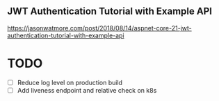 ## JWT Authentication Tutorial with Example API 

https://jasonwatmore.com/post/2018/08/14/aspnet-core-21-jwt-authentication-tutorial-with-example-api

# TODO

- [ ] Reduce log level on production build
- [ ] Add liveness endpoint and relative check on k8s

